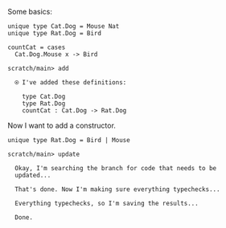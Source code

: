 Some basics:

``` unison
unique type Cat.Dog = Mouse Nat
unique type Rat.Dog = Bird

countCat = cases
  Cat.Dog.Mouse x -> Bird
```

```ucm
scratch/main> add

  ⍟ I've added these definitions:
  
    type Cat.Dog
    type Rat.Dog
    countCat : Cat.Dog -> Rat.Dog

```
Now I want to add a constructor.

``` unison
unique type Rat.Dog = Bird | Mouse
```

```ucm
scratch/main> update

  Okay, I'm searching the branch for code that needs to be
  updated...

  That's done. Now I'm making sure everything typechecks...

  Everything typechecks, so I'm saving the results...

  Done.

```

